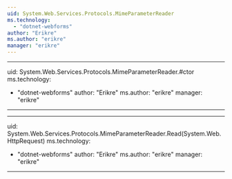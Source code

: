 ```yaml
---
uid: System.Web.Services.Protocols.MimeParameterReader
ms.technology: 
  - "dotnet-webforms"
author: "Erikre"
ms.author: "erikre"
manager: "erikre"
---
```


---
uid: System.Web.Services.Protocols.MimeParameterReader.#ctor
ms.technology: 
  - "dotnet-webforms"
author: "Erikre"
ms.author: "erikre"
manager: "erikre"
---

---
uid: System.Web.Services.Protocols.MimeParameterReader.Read(System.Web.HttpRequest)
ms.technology: 
  - "dotnet-webforms"
author: "Erikre"
ms.author: "erikre"
manager: "erikre"
---
